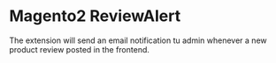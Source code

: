 # Magento2 ReviewAlert

The extension will send an email notification tu admin whenever a new product review posted in the frontend.
